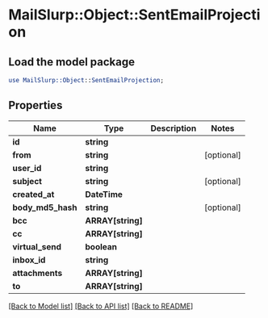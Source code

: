 # MailSlurp::Object::SentEmailProjection

## Load the model package
```perl
use MailSlurp::Object::SentEmailProjection;
```

## Properties
Name | Type | Description | Notes
------------ | ------------- | ------------- | -------------
**id** | **string** |  | 
**from** | **string** |  | [optional] 
**user_id** | **string** |  | 
**subject** | **string** |  | [optional] 
**created_at** | **DateTime** |  | 
**body_md5_hash** | **string** |  | [optional] 
**bcc** | **ARRAY[string]** |  | 
**cc** | **ARRAY[string]** |  | 
**virtual_send** | **boolean** |  | 
**inbox_id** | **string** |  | 
**attachments** | **ARRAY[string]** |  | 
**to** | **ARRAY[string]** |  | 

[[Back to Model list]](../README#documentation-for-models) [[Back to API list]](../README#documentation-for-api-endpoints) [[Back to README]](../README)


